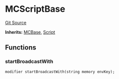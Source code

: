 # MCScriptBase
[Git Source](https://github.com/metacontract/mc/blob/main/src/devkit/Flattened.sol)

**Inherits:**
[MCBase](abstract.MCBase.md), [Script](abstract.Script.md)


## Functions
### startBroadcastWith


```solidity
modifier startBroadcastWith(string memory envKey);
```

